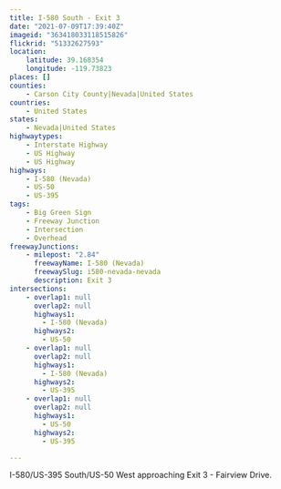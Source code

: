 ```yaml
---
title: I-580 South - Exit 3
date: "2021-07-09T17:39:40Z"
imageid: "363418033118515826"
flickrid: "51332627593"
location:
    latitude: 39.168354
    longitude: -119.73823
places: []
counties:
    - Carson City County|Nevada|United States
countries:
    - United States
states:
    - Nevada|United States
highwaytypes:
    - Interstate Highway
    - US Highway
    - US Highway
highways:
    - I-580 (Nevada)
    - US-50
    - US-395
tags:
    - Big Green Sign
    - Freeway Junction
    - Intersection
    - Overhead
freewayJunctions:
    - milepost: "2.84"
      freewayName: I-580 (Nevada)
      freewaySlug: i580-nevada-nevada
      description: Exit 3
intersections:
    - overlap1: null
      overlap2: null
      highways1:
        - I-580 (Nevada)
      highways2:
        - US-50
    - overlap1: null
      overlap2: null
      highways1:
        - I-580 (Nevada)
      highways2:
        - US-395
    - overlap1: null
      overlap2: null
      highways1:
        - US-50
      highways2:
        - US-395

---
```

I-580/US-395 South/US-50 West approaching Exit 3 - Fairview Drive.